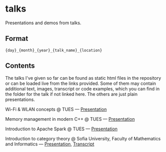 # talks

Presentations and demos from talks.

## Format

```
{day}_{month}_{year}_{talk_name}_{location}
```


## Contents

The talks I've given so far can be found as static html files in the repository
or can be loaded live from the links provided. Some of them may contain
additional text, images, transcript or code examples, which you can find in the
folder for the talk if not linked here. The others are just plain presentations.

Wi-Fi & WLAN concepts @ TUES —  [Presentation](https://rawcdn.githack.com/arnaudoff/talks/8a1089f517f0836335543b05639e5e9774a48e89/15_11_2016_wifi_elsys/wireless_fidelity.html)

Memory management in modern C++ @ TUES —  [Presentation](https://rawcdn.githack.com/arnaudoff/talks/8a1089f517f0836335543b05639e5e9774a48e89/14_12_2016_mem_management_in_modern_cpp_elsys/mem_management_in_modern_cpp.html)

Introduction to Apache Spark @ TUES —  [Presentation](https://rawcdn.githack.com/arnaudoff/talks/8a1089f517f0836335543b05639e5e9774a48e89/03_05_2017_apache_spark_elsys/apache_spark.html)

Introduction to category theory @ Sofia University, Faculty of Mathematics and
Informatics —  [Presentation](https://rawcdn.githack.com/arnaudoff/talks/ce0437ac51335fd74e9af045c4913dc99bccebb3/12_11_2018_category_theory_fmi/intro_to_cat_theory.html),
[Transcript](12_11_2018_category_theory_fmi/README.md)



